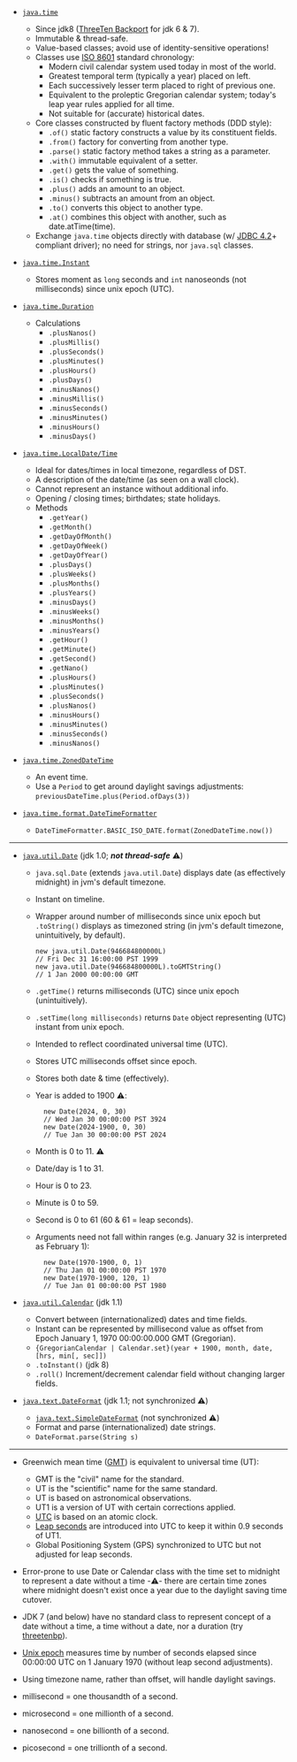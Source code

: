 * [`java.time`](https://docs.oracle.com/javase/8/docs/api/java/time/package-summary.html)
    - Since jdk8 ([ThreeTen Backport](https://www.threeten.org/threetenbp/) for jdk 6 & 7).
    - Immutable & thread-safe.
    - Value-based classes; avoid use of identity-sensitive operations!
    - Classes use [ISO 8601](https://en.wikipedia.org/wiki/ISO_8601) standard chronology:
        - Modern civil calendar system used today in most of the world.
        - Greatest temporal term (typically a year) placed on left.
        - Each successively lesser term placed to right of previous one.
        - Equivalent to the proleptic Gregorian calendar system; today's leap year rules applied for all time.
        - Not suitable for (accurate) historical dates.
    - Core classes constructed by fluent factory methods (DDD style):
        - `.of()` static factory constructs a value by its constituent fields.
        - `.from()` factory for converting from another type.
        - `.parse()` static factory method takes a string as a parameter.
        - `.with()` immutable equivalent of a setter.
        - `.get()` gets the value of something.
        - `.is()` checks if something is true.
        - `.plus()` adds an amount to an object.
        - `.minus()` subtracts an amount from an object.
        - `.to()` converts this object to another type.
        - `.at()` combines this object with another, such as date.atTime(time).
    - Exchange `java.time` objects directly with database (w/ [JDBC 4.2](https://download.oracle.com/otn-pub/jcp/jdbc-4_2-mrel2-eval-spec/jdbc4.2-fr-spec.pdf)+ compliant driver); no need for strings, nor `java.sql` classes.


* [`java.time.Instant`](https://docs.oracle.com/javase/8/docs/api/java/time/Instant.html)
    - Stores moment as `long` seconds and `int` nanoseonds (not milliseconds) since unix epoch (UTC).


* [`java.time.Duration`](https://docs.oracle.com/javase/8/docs/api/java/time/Duration.html)
    - Calculations
        - `.plusNanos()`
        - `.plusMillis()`
        - `.plusSeconds()`
        - `.plusMinutes()`
        - `.plusHours()`
        - `.plusDays()`
        - `.minusNanos()`
        - `.minusMillis()`
        - `.minusSeconds()`
        - `.minusMinutes()`
        - `.minusHours()`
        - `.minusDays()`


* [`java.time.LocalDate/Time`](https://docs.oracle.com/javase/8/docs/api/java/time/LocalDateTime.html)
    - Ideal for dates/times in local timezone, regardless of DST.
    - A description of the date/time (as seen on a wall clock).
    - Cannot represent an instance without additional info.
    - Opening / closing times; birthdates; state holidays.
    - Methods
        - `.getYear()`
        - `.getMonth()`
        - `.getDayOfMonth()`
        - `.getDayOfWeek()`
        - `.getDayOfYear()`
        - `.plusDays()`
        - `.plusWeeks()`
        - `.plusMonths()`
        - `.plusYears()`
        - `.minusDays()`
        - `.minusWeeks()`
        - `.minusMonths()`
        - `.minusYears()`
        - `.getHour()`
        - `.getMinute()`
        - `.getSecond()`
        - `.getNano()`
        - `.plusHours()`
        - `.plusMinutes()`
        - `.plusSeconds()`
        - `.plusNanos()`
        - `.minusHours()`
        - `.minusMinutes()`
        - `.minusSeconds()`
        - `.minusNanos()`


* [`java.time.ZonedDateTime`](https://docs.oracle.com/javase/8/docs/api/java/time/ZonedDateTime.html)
    - An event time.
    - Use a `Period` to get around daylight savings adjustments:
        `previousDateTime.plus(Period.ofDays(3))`


* [`java.time.format.DateTimeFormatter`](https://docs.oracle.com/javase/8/docs/api/java/time/format/DateTimeFormatter.html)
    - `DateTimeFormatter.BASIC_ISO_DATE.format(ZonedDateTime.now())`


---


* [`java.util.Date`](https://docs.oracle.com/javase/8/docs/api/java/util/Date.html) (jdk 1.0; ***not thread-safe*** ⚠️)
    - `java.sql.Date` (extends `java.util.Date`) displays date (as effectively midnight) in jvm's default timezone.
    - Instant on timeline.
    - Wrapper around number of milliseconds since unix epoch but `.toString()` displays as timezoned string (in jvm's default timezone, unintuitively, by default).

          new java.util.Date(946684800000L)
          // Fri Dec 31 16:00:00 PST 1999
          new java.util.Date(946684800000L).toGMTString()
          // 1 Jan 2000 00:00:00 GMT
    - `.getTime()` returns milliseconds (UTC) since unix epoch (unintuitively).
    - `.setTime(long milliseconds)` returns `Date` object representing (UTC) instant from unix epoch.
    - Intended to reflect coordinated universal time (UTC).
    - Stores UTC milliseconds offset since epoch.
    - Stores both date & time (effectively).
    - Year is added to 1900 ⚠️:

            new Date(2024, 0, 30)
            // Wed Jan 30 00:00:00 PST 3924
            new Date(2024-1900, 0, 30)
            // Tue Jan 30 00:00:00 PST 2024
    - Month is 0 to 11. ⚠️
    - Date/day is 1 to 31.
    - Hour is 0 to 23.
    - Minute is 0 to 59.
    - Second is 0 to 61 (60 & 61 = leap seconds).
    - Arguments need not fall within ranges (e.g. January 32 is interpreted as February 1):

            new Date(1970-1900, 0, 1)
            // Thu Jan 01 00:00:00 PST 1970
            new Date(1970-1900, 120, 1)
            // Tue Jan 01 00:00:00 PST 1980


* [`java.util.Calendar`](https://docs.oracle.com/javase/8/docs/api/java/util/Calendar.html) (jdk 1.1)
    - Convert between (internationalized) dates and time fields.
    - Instant can be represented by millisecond value as offset from Epoch January 1, 1970 00:00:00.000 GMT (Gregorian).
    - `{GregorianCalendar | Calendar.set}(year + 1900, month, date, [hrs, min[, sec]])`
    - `.toInstant()`  (jdk 8)
    - `.roll()`  Increment/decrement calendar field without changing larger fields.


* [`java.text.DateFormat`](https://docs.oracle.com/javase/8/docs/api/java/text/DateFormat.html) (jdk 1.1; not synchronized ⚠️)
    - [`java.text.SimpleDateFormat`](https://docs.oracle.com/javase/8/docs/api/java/text/SimpleDateFormat.html) (not synchronized ⚠️)
    - Format and parse (internationalized) date strings.
    - `DateFormat.parse(String s)`


---


* Greenwich mean time ([GMT](https://en.wikipedia.org/wiki/Greenwich_Mean_Time)) is equivalent to universal time (UT):
    - GMT is the "civil" name for the standard.
    - UT is the "scientific" name for the same standard.
    - UT is based on astronomical observations.
    - UT1 is a version of UT with certain corrections applied.
    - [UTC](https://en.wikipedia.org/wiki/Coordinated_Universal_Time) is based on an atomic clock.
    - [Leap seconds](https://en.wikipedia.org/wiki/Leap_second) are introduced into UTC to keep it within 0.9 seconds of UT1.
    - Global Positioning System (GPS) synchronized to UTC but not adjusted for leap seconds.

* Error-prone to use Date or Calendar class with the time set to midnight to represent a date without a time -⚠️- there are certain time zones where midnight doesn't exist once a year due to the daylight saving time cutover.

* JDK 7 (and below) have no standard class to represent concept of a date without a time, a time without a date, nor a duration (try [threetenbp](https://www.threeten.org/threetenbp/)).

* [Unix epoch](https://en.wikipedia.org/wiki/Unix_time) measures time by number of seconds elapsed since 00:00:00 UTC on 1 January 1970 (without leap second adjustments).

* Using timezone name, rather than offset, will handle daylight savings.

* millisecond = one thousandth of a second.
* microsecond = one millionth of a second.
* nanosecond  = one billionth of a second.
* picosecond  = one trillionth of a second.

